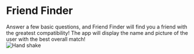 # Friend Finder
Answer a few basic questions, and Friend Finder will find you a friend with the greatest compatibility! The app will display the name and picture of the user with the best overall match!  
![Hand shake](https://media.giphy.com/media/13oH6nnW52LUFG/giphy.gif)
